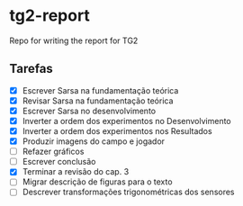 # tg2-report
Repo for writing the report for TG2 

## Tarefas
- [x] Escrever Sarsa na fundamentação teórica
- [x] Revisar Sarsa na fundamentação teórica
- [x] Escrever Sarsa no desenvolvimento
- [x] Inverter a ordem dos experimentos no Desenvolvimento
- [x] Inverter a ordem dos experimentos nos Resultados
- [x] Produzir imagens do campo e jogador
- [ ] Refazer gráficos
- [ ] Escrever conclusão
- [x] Terminar a revisão do cap. 3
- [ ] Migrar descrição de figuras para o texto
- [ ] Descrever transformações trigonométricas dos sensores
